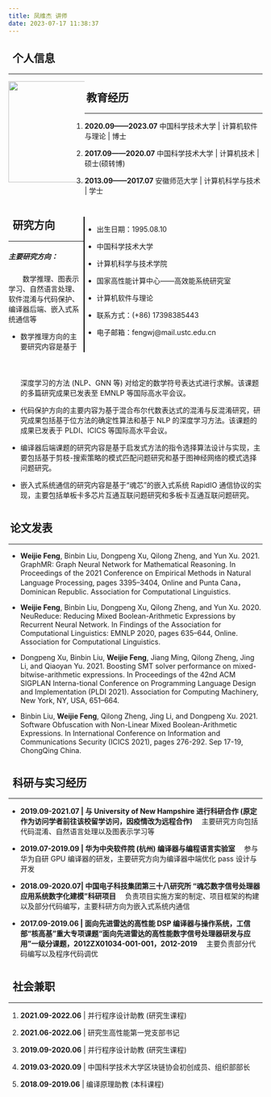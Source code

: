 ```yaml
---
title: 凤维杰 讲师
date: 2023-07-17 11:38:37
---
```

## <i class="iconfont icon-addrcard"></i>&thinsp; **个人信息** 
--- 
<!DOCTYPE html>
<html>
<head lang="en">
    <meta charset="UTF-8">
    <title></title>
    <style>
        .first {
            width: 30%;
            float:left;
            height: 268px;
        }
        .second {
            width: 70%;
            float:right;
            height:268px;
            border-left: 2px solid black;
        }
        .third {
            width: 100%;
            float:left;
            height:25px;
        }
    </style>
</head>
<body>
    <div class="first"> <img src="/assets/img/members/fengweijie.jpg" width="200px"> </div>
    <div class="second">
        <ul>
            <li>出生日期：1995.08.10</li><p></p>
            <li>中国科学技术大学</li><p></p>
            <li>计算机科学与技术学院</li><p></p>
            <li>国家高性能计算中心——高效能系统研究室</li><p></p>
            <li>计算机软件与理论</li><p></p>
            <li>联系方式：(+86) 17398385443</li><p></p>
            <li>电子邮箱：fengwj@mail.ustc.edu.cn</li><p></p>
        </ul>
    </div>
    <div class=third>
        <p></p>
    </div>
</body>
</html>


## <i class="iconfont icon-books"></i> &thinsp;**教育经历**
---
1. **2020.09——2023.07**
中国科学技术大学 | 计算机软件与理论 | 博士

2. **2017.09——2020.07**
中国科学技术大学 | 计算机技术 | 硕士(硕转博)

3. **2013.09——2017.07**
安徽师范大学 | 计算机科学与技术 | 学士
<div class=third>
    <p></p>
</div>

## <i class="iconfont icon-pen"></i>&thinsp; **研究方向**
---
##### **主要研究方向：**
&emsp;&emsp;数学推理、图表示学习、自然语言处理、软件混淆与代码保护、编译器后端、嵌入式系统通信等

- 数学推理方向的主要研究内容是基于深度学习的方法 (NLP、GNN 等) 对给定的数学符号表达式进行求解。该课题的多篇研究成果已发表至 EMNLP 等国际高水平会议。

- 代码保护方向的主要内容为基于混合布尔代数表达式的混淆与反混淆研究，研究成果包括基于位方法的确定性算法和基于 NLP 的深度学习方法。该课题的成果已发表于 PLDI、ICICS 等国际高水平会议。

- 编译器后端课题的研究内容是基于启发式方法的指令选择算法设计与实现，主要包括基于剪枝-搜索策略的模式匹配问题研究和基于图神经网络的模式选择问题研究。

- 嵌入式系统通信的研究内容是基于“魂芯”的嵌入式系统 RapidIO 通信协议的实现，主要包括单板卡多芯片互通互联问题研究和多板卡互通互联问题研究。

<div class=third>
    <p></p>
</div>

## <i class="iconfont icon-books"></i> &thinsp;**论文发表**
---
- **Weijie Feng**, Binbin Liu, Dongpeng Xu, Qilong Zheng, and Yun Xu. 2021. GraphMR: Graph Neural Network for Mathematical Reasoning. In Proceedings of the 2021 Conference on Empirical Methods in Natural Language Processing, pages 3395–3404, Online and Punta Cana，Dominican Republic. Association for Computational Linguistics.

- **Weijie Feng**, Binbin Liu, Dongpeng Xu, Qilong Zheng, and Yun Xu. 2020. NeuReduce: Reducing Mixed Boolean-Arithmetic Expressions by Recurrent Neural Network. In Findings of the Association for Computational Linguistics: EMNLP 2020, pages 635–644, Online. Association for Computational Linguistics.

- Dongpeng Xu, Binbin Liu, **Weijie Feng**, Jiang Ming, Qilong Zheng, Jing Li, and Qiaoyan Yu. 2021. Boosting SMT solver performance on mixed-bitwise-arithmetic expressions. In Proceedings of the 42nd ACM SIGPLAN Interna-tional Conference on Programming Language Design and Implementation (PLDI 2021). Association for Computing Machinery, New York, NY, USA, 651–664. 

- Binbin Liu, **Weijie Feng**, Qilong Zheng, Jing Li, and Dongpeng Xu. 2021. Software Obfuscation with Non-Linear Mixed Boolean-Arithmetic Expressions. In International Conference on Information and Communications Security (ICICS 2021), pages 276-292. Sep 17-19, ChongQing China.
<div class=third>
    <p></p>
</div>

## <i class="iconfont icon-stack-overflow-fill"></i>&thinsp; **科研与实习经历**
---
- **2019.09-2021.07 | 与 University of New Hampshire 进行科研合作 (原定作为访问学者前往该校留学访问，因疫情改为远程合作)**
&emsp;主要研究方向包括代码混淆、自然语言处理以及图表示学习等

- **2019.07-2019.09 | 华为中央软件院 (杭州) 编译器与编程语言实验室**
&emsp;参与华为自研 GPU 编译器的研发，主要研究方向为编译器中端优化 pass 设计与开发

- **2018.09-2020.07| 中国电子科技集团第三十八研究所 “魂芯数字信号处理器应用系统数字化建模”科研项目**
&emsp;负责项目实施方案的制定、项目框架的构建以及部分代码编写，主要科研方向为嵌入式系统内通信

- **2017.09-2019.06 | 面向先进雷达的高性能 DSP 编译器与操作系统，工信部“核高基”重大专项课题“面向先进雷达的高性能数字信号处理器研发与应用”一级分课题，2012ZX01034-001-001，2012-2019**
&emsp;主要负责部分代码编写以及程序代码调优
<div class=third>
    <p></p>
</div>

## <i class="iconfont icon-speakernotes"></i>&thinsp; **社会兼职**
---
1. **2021.09-2022.06** | 并行程序设计助教 (研究生课程)

2. **2021.06-2022.06** | 研究生高性能第一党支部书记

3. **2019.09-2020.06** | 并行程序设计助教 (研究生课程)

4. **2019.03-2020.09** | 中国科学技术大学区块链协会初创成员、组织部部长

5. **2018.09-2019.06** | 编译原理助教 (本科课程)
<div class=third>
    <p></p>
</div>
